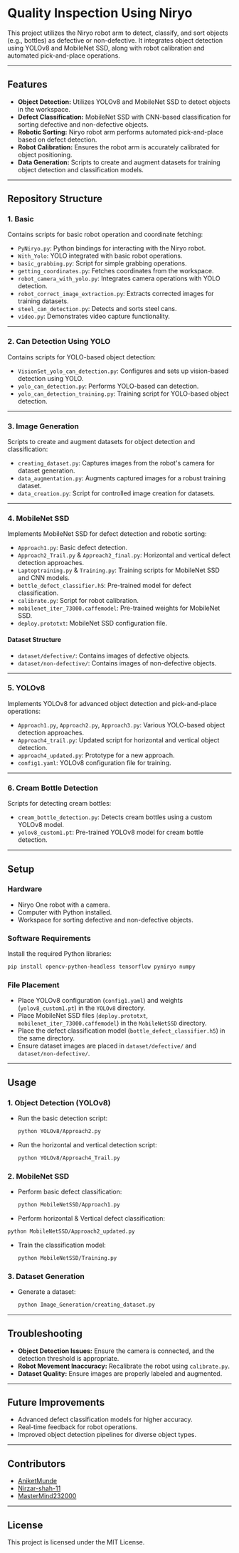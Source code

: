 # **Quality Inspection Using Niryo**

This project utilizes the Niryo robot arm to detect, classify, and sort objects (e.g., bottles) as defective or non-defective. It integrates object detection using YOLOv8 and MobileNet SSD, along with robot calibration and automated pick-and-place operations.

---

## **Features**

- **Object Detection:** Utilizes YOLOv8 and MobileNet SSD to detect objects in the workspace.
- **Defect Classification:** MobileNet SSD with CNN-based classification for sorting defective and non-defective objects.
- **Robotic Sorting:** Niryo robot arm performs automated pick-and-place based on defect detection.
- **Robot Calibration:** Ensures the robot arm is accurately calibrated for object positioning.
- **Data Generation:** Scripts to create and augment datasets for training object detection and classification models.

---

## **Repository Structure**

### **1. Basic**

Contains scripts for basic robot operation and coordinate fetching:

- `PyNiryo.py`: Python bindings for interacting with the Niryo robot.
- `With_Yolo`: YOLO integrated with basic robot operations.
- `basic_grabbing.py`: Script for simple grabbing operations.
- `getting_coordinates.py`: Fetches coordinates from the workspace.
- `robot_camera_with_yolo.py`: Integrates camera operations with YOLO detection.
- `robot_correct_image_extraction.py`: Extracts corrected images for training datasets.
- `steel_can_detection.py`: Detects and sorts steel cans.
- `video.py`: Demonstrates video capture functionality.

---

### **2. Can Detection Using YOLO**

Contains scripts for YOLO-based object detection:

- `VisionSet_yolo_can_detection.py`: Configures and sets up vision-based detection using YOLO.
- `yolo_can_detection.py`: Performs YOLO-based can detection.
- `yolo_can_detection_training.py`: Training script for YOLO-based object detection.

---

### **3. Image Generation**

Scripts to create and augment datasets for object detection and classification:

- `creating_dataset.py`: Captures images from the robot's camera for dataset generation.
- `data_augmentation.py`: Augments captured images for a robust training dataset.
- `data_creation.py`: Script for controlled image creation for datasets.

---

### **4. MobileNet SSD**

Implements MobileNet SSD for defect detection and robotic sorting:

- `Approach1.py`: Basic defect detection.
- `Approach2_Trail.py` & `Approach2_final.py`: Horizontal and vertical defect detection approaches.
- `Laptoptraining.py` & `Training.py`: Training scripts for MobileNet SSD and CNN models.
- `bottle_defect_classifier.h5`: Pre-trained model for defect classification.
- `calibrate.py`: Script for robot calibration.
- `mobilenet_iter_73000.caffemodel`: Pre-trained weights for MobileNet SSD.
- `deploy.prototxt`: MobileNet SSD configuration file.

#### **Dataset Structure**

- `dataset/defective/`: Contains images of defective objects.
- `dataset/non-defective/`: Contains images of non-defective objects.

---

### **5. YOLOv8**

Implements YOLOv8 for advanced object detection and pick-and-place operations:

- `Approach1.py`, `Approach2.py`, `Approach3.py`: Various YOLO-based object detection approaches.
- `Approach4_trail.py`: Updated script for horizontal and vertical object detection.
- `approach4_updated.py`: Prototype for a new approach.
- `config1.yaml`: YOLOv8 configuration file for training.

---

### **6. Cream Bottle Detection**

Scripts for detecting cream bottles:

- `cream_bottle_detection.py`: Detects cream bottles using a custom YOLOv8 model.
- `yolov8_custom1.pt`: Pre-trained YOLOv8 model for cream bottle detection.

---

## **Setup**

### **Hardware**

- Niryo One robot with a camera.
- Computer with Python installed.
- Workspace for sorting defective and non-defective objects.

### **Software Requirements**

Install the required Python libraries:

```bash
pip install opencv-python-headless tensorflow pyniryo numpy
```

### **File Placement**

- Place YOLOv8 configuration (`config1.yaml`) and weights (`yolov8_custom1.pt`) in the `YOLOv8` directory.
- Place MobileNet SSD files (`deploy.prototxt`, `mobilenet_iter_73000.caffemodel`) in the `MobileNetSSD` directory.
- Place the defect classification model (`bottle_defect_classifier.h5`) in the same directory.
- Ensure dataset images are placed in `dataset/defective/` and `dataset/non-defective/`.

---

## **Usage**

### **1. Object Detection (YOLOv8)**

- Run the basic detection script:
  ```bash
  python YOLOv8/Approach2.py
  ```
- Run the horizontal and vertical detection script:
  ```bash
  python YOLOv8/Approach4_Trail.py
  ```

### **2. MobileNet SSD**

- Perform basic defect classification:
  ```bash
  python MobileNetSSD/Approach1.py
  ```
 - Perform horizontal & Vertical defect classification:
  ```bash
  python MobileNetSSD/Approach2_updated.py
  ``` 
- Train the classification model:
  ```bash
  python MobileNetSSD/Training.py
  ```

### **3. Dataset Generation**

- Generate a dataset:
  ```bash
  python Image_Generation/creating_dataset.py
  ```

---

## **Troubleshooting**

- **Object Detection Issues:** Ensure the camera is connected, and the detection threshold is appropriate.
- **Robot Movement Inaccuracy:** Recalibrate the robot using `calibrate.py`.
- **Dataset Quality:** Ensure images are properly labeled and augmented.

---

## **Future Improvements**

- Advanced defect classification models for higher accuracy.
- Real-time feedback for robot operations.
- Improved object detection pipelines for diverse object types.

---

## **Contributors**

- [AniketMunde](https://github.com/AniketMunde)
- [Nirzar-shah-11](https://github.com/Nirzar-shah-11)
- [MasterMind232000](https://github.com/MasterMind232000)

---

## **License**

This project is licensed under the MIT License.

